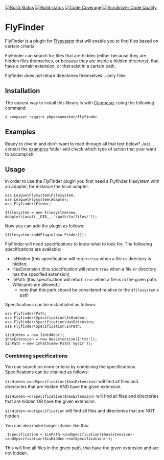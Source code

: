 [![Build Status](https://travis-ci.org/phpDocumentor/FlyFinder.svg?branch=master)](https://travis-ci.org/phpDocumentor/FlyFinder)
[![Build status](https://ci.appveyor.com/api/projects/status/2xpc16hq56n5v1x5/branch/master?svg=true)](https://ci.appveyor.com/project/phpDocumentor/flyfinder/branch/master)
[![Code Coverage](https://scrutinizer-ci.com/g/phpDocumentor/FlyFinder/badges/coverage.png?b=master)](https://scrutinizer-ci.com/g/phpDocumentor/FlyFinder/?branch=master)
[![Scrutinizer Code Quality](https://scrutinizer-ci.com/g/phpDocumentor/FlyFinder/badges/quality-score.png?b=master)](https://scrutinizer-ci.com/g/phpDocumentor/FlyFinder/?branch=master)


FlyFinder
================================================================================================================

FlyFinder is a plugin for [Flysystem](http://flysystem.thephpleague.com/) that will enable you to find files
based on certain criteria.

FlyFinder can search for files that are hidden (either because they are hidden files themselves, or because they are
inside a hidden directory), that have a certain extension, or that exist in a certain path.

Flyfinder does *not* return directories themselves... only files.

## Installation

The easiest way to install this library is with [Composer](https://getcomposer.org) using the following command:

    $ composer require phpdocumentor/flyfinder

## Examples

Ready to dive in and don't want to read through all that text below? Just consult the [examples](examples) folder and
check which type of action that your want to accomplish.

## Usage

In order to use the FlyFinder plugin you first need a Flyfinder filesystem with an adapter,
for instance the local adapter.

    use League\Flysystem\Filesystem;
    use League\Flysystem\Adapter;
    use Flyfinder\Finder;

    $filesystem = new Filesystem(new Adapter\Local(__DIR__.'/path/to/files/'));

Now you can add the plugin as follows:

    $filesystem->addPlugin(new Finder());

FlyFinder will need specifications to know what to look for. The following specifications are available:

- IsHidden (this specification will return `true` when a file or directory is hidden,
- HasExtension (this specification will return `true` when a file or directory has the specified extension),
- InPath (this specification will return `true` when a file is in the given path. Wildcards are allowed.)
  - note that this path should be considered relative to the `$filesystem`'s path

Specifications can be instantiated as follows:

    use Flyfinder\Path;
    use Flyfinder\Specification\IsHidden;
    use Flyfinder\Specification\HasExtension;
    use Flyfinder\Specification\InPath;

    $isHidden = new IsHidden();
    $hasExtension = new HasExtension(['txt']);
    $inPath = new InPath(new Path('mydir'));

### Combining specifications

You can search on more criteria by combining the specifications. Specifications can be chained as follows:

`$isHidden->andSpecification($hasExtension)` will find all files and directories that are hidden AND have the given
extension.

`$isHidden->orSpecification($hasExtension)` will find all files and directories that are hidden OR have the given
extension.

`$isHidden->notSpecification` will find all files and directories that are NOT hidden.

You can also make longer chains like this:

` $specification = $inPath->andSpecification($hasExtension)->andSpecification($isHidden->notSpecification());`

This will find all files in the given path, that have the given extension and are not hidden.
